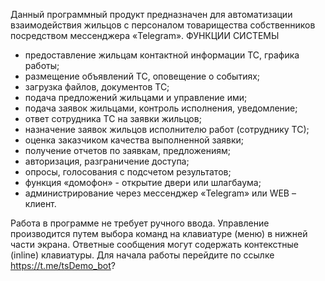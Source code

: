 Данный программный продукт предназначен для автоматизации взаимодействия жильцов с персоналом товарищества собственников посредством мессенджера «Telegram».
ФУНКЦИИ СИСТЕМЫ
- предоставление жильцам контактной информации ТС, графика работы;
- размещение объявлений ТС, оповещение о событиях;
- загрузка файлов, документов ТС;
- подача предложений жильцами и управление ими;
- подача заявок жильцами, контроль исполнения, уведомление;
- ответ сотрудника ТС на заявки жильцов; 
- назначение заявок жильцов исполнителю работ (сотруднику ТС);
- оценка заказчиком качества выполненной заявки;
- получение отчетов по заявкам, предложениям;
- авторизация, разграничение доступа;
- опросы, голосования с подсчетом результатов;
- функция «домофон» - открытие двери или шлагбаума;
- администрирование через мессенджер «Telegram» или WEB – клиент. 

Работа в программе не требует ручного ввода. Управление производится путем выбора команд на клавиатуре (меню) в нижней части экрана. Ответные сообщения могут содержать контекстные (inline) клавиатуры.
Для начала работы перейдите по ссылке https://t.me/tsDemo_bot? 
